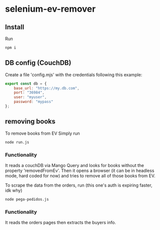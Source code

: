 # selenium-ev-remover

## Install
Run
```bash
npm i
```


## DB config (CouchDB)
Create a file 'config.mjs' with the credentials following this example:

```js
export const db = {
    base_url: "https://my.db.com",
    port: "36984",
    user: "myuser",
    password: "mypass"
};
```
## removing books

To remove books from EV Simply run
```bash
node run.js
```
### Functionality
It reads a couchDB via Mango Query and looks for books without the property 'removedFromEv'.
Then it opens a browser (it can be in headless mode, hard coded for now) and tries to remove all of those books from EV.


To scrape the data from the orders, run
(this one's auth is expiring faster, idk why)
```bash
node pega-pedidos.js
```
### Functionality
It reads the orders pages then extracts the buyers info.
